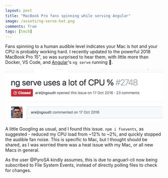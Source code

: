 ```yaml
---
layout: post
title: "MacBook Pro fans spinning while serving Angular"
image: /assets/ng-serve-hot.png
comments: True
tags: [tech]
---
```


Fans spinning to a human audible level indicates your Mac is hot and your CPU is probably working hard. I recently updated to the powerful 2018 MacBook Pro 15", so was surprised to hear them, with little more than Docker, VS Code, and <a href="https://angular.io/">Angular</a>'s `ng serve` running :thinking:.


<p style="text-align: center">
	<img src="/assets/ng-serve-hot.png">
</p>

A little Googling as usual, and I found this issue. `npm i fsevents`, as suggested - reduced my CPU load from ~12% to ~2%, and quickly stopped the audible fan noise. This is specific to Mac, but I thought should be shared, as I was worried there was a heat issue with my Mac, or all new Macs in general.

As the user @PyroSA kindly assumes, this is due to anguarl-cli now being subscribed to File System Events, instead of directly polling files to check for changes.
